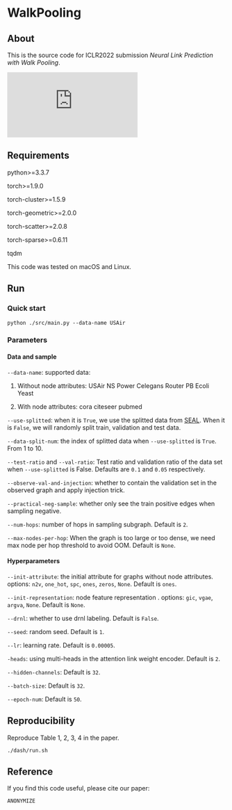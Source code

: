 # WalkPooling


## About

This is the source code for ICLR2022 submission _Neural Link Prediction with Walk Pooling_.

![alt text](https://anonymous.4open.science/r/WalkPooling_Ano/wp-illustration-new.pdf "Illustration of Walk Pooling")



## Requirements

python>=3.3.7

torch>=1.9.0

torch-cluster>=1.5.9

torch-geometric>=2.0.0

torch-scatter>=2.0.8

torch-sparse>=0.6.11

tqdm

This code was tested on macOS and Linux.

## Run

### Quick start

	python ./src/main.py --data-name USAir

### Parameters

#### Data and sample

`--data-name`: supported data:

1. Without node attributes: USAir NS Power Celegans Router PB Ecoli Yeast

2. With node attributes: cora citeseer pubmed

`--use-splitted`: when it is `True`, we use the splitted data from [SEAL](https://github.com/muhanzhang/SEAL). When it is `False`, we will randomly split train, validation and test data.

`--data-split-num`: the index of splitted data when `--use-splitted` is `True`. From 1 to 10.

`--test-ratio` and `--val-ratio`: Test ratio and validation ratio of the data set when `--use-splitted` is False. Defaults are `0.1` and `0.05` respectively.

`--observe-val-and-injection`: whether to contain the validation set in the observed graph and apply injection trick.

`--practical-neg-sample`: whether only see the train positive edges when sampling negative.

`--num-hops`: number of hops in sampling subgraph. Default is `2`.

`--max-nodes-per-hop`: When the graph is too large or too dense, we need max node per hop threshold to avoid OOM. Default is `None`.


#### Hyperparameters

`--init-attribute`: the initial attribute for graphs without node attributes. options: `n2v`, `one_hot`, `spc`, `ones`, `zeros`, `None`. Default is `ones`.

`--init-representation`: node feature representation . options:  `gic`, `vgae`, `argva`, `None`. Default is `None`.

`--drnl`: whether to use drnl labeling. Default is `False`.

`--seed`: random seed. Default is `1`.

`--lr`: learning rate. Default is `0.00005`.

`-heads`: using multi-heads in the attention link weight encoder. Default is `2`.

`--hidden-channels`: Default is `32`.

`--batch-size`: Default is `32`.

`--epoch-num`: Default is `50`.



## Reproducibility


Reproduce Table 1, 2, 3, 4 in the paper.

	./dash/run.sh

## Reference


If you find this code useful, please cite our paper:

	ANONYMIZE